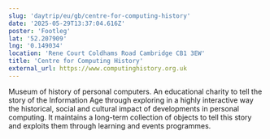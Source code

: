 ```yaml
---
slug: 'daytrip/eu/gb/centre-for-computing-history'
date: '2025-05-29T13:37:04.616Z'
poster: 'Footleg'
lat: '52.207909'
lng: '0.149034'
location: 'Rene Court Coldhams Road Cambridge CB1 3EW'
title: 'Centre for Computing History'
external_url: https://www.computinghistory.org.uk
---
```

Museum of history of personal computers. An educational charity to tell the story of the Information Age through exploring in a highly interactive way the historical, social and cultural impact of developments in personal computing. It maintains a long-term collection of objects to tell this story and exploits them through learning and events programmes.